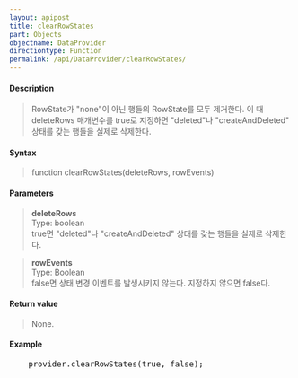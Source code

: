 ```yaml
---
layout: apipost
title: clearRowStates
part: Objects
objectname: DataProvider
directiontype: Function
permalink: /api/DataProvider/clearRowStates/
---
```



#### Description

> RowState가 "none"이 아닌 행들의 RowState를 모두 제거한다. 
> 이 때 deleteRows 매개변수를 true로 지정하면 "deleted"나 "createAndDeleted" 상태를 갖는 행들을 실제로 삭제한다.

#### Syntax

> function clearRowStates(deleteRows, rowEvents)

#### Parameters

> **deleteRows**  
> Type: boolean  
> true면 "deleted"나 "createAndDeleted" 상태를 갖는 행들을 실제로 삭제한다.  

> **rowEvents**  
> Type: Boolean  
> false면 상태 변경 이벤트를 발생시키지 않는다. 지정하지 않으면 false다.  

#### Return value

> None.

#### Example

<pre>
    provider.clearRowStates(true, false);
</pre>
